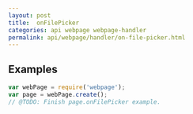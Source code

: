 ```yaml
---
layout: post
title:  onFilePicker
categories: api webpage webpage-handler
permalink: api/webpage/handler/on-file-picker.html
---
```


## Examples

```javascript
var webPage = require('webpage');
var page = webPage.create();
// @TODO: Finish page.onFilePicker example.
```








